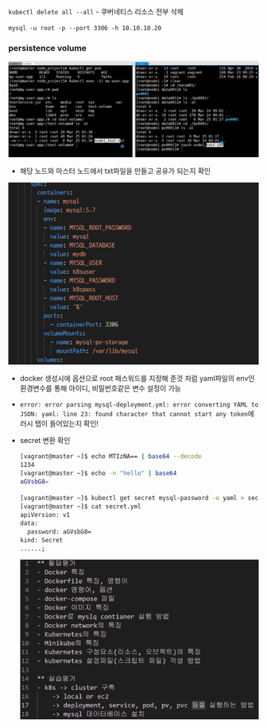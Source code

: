 `kubectl delete all --all` - 쿠버네티스 리소스 전부 삭제

`mysql -u root -p --port 3306 -h 10.10.10.20`

### persistence volume

![image-20210325103614523](img.assets/image-20210325103614523.png)

- 해당 노드와 마스터 노드에서 txt파일을 만들고 공유가 되는지 확인



![image-20210325115047372](img.assets/image-20210325115047372.png)

- docker 생성시에 옵션으로 root 패스워드를 지정해 준것 처럼 yaml파일의 env인 환경변수를 통해 아이디, 비밀번호같은 변수 설정이 가능

- `error: error parsing mysql-deployment.yml: error converting YAML to JSON: yaml: line 23: found character that cannot start any token`에러시 탭이 들어있는지 확인!

- secret 변환 확인

  ```bash
  [vagrant@master ~]$ echo MTIzNA== | base64 --decode
  1234
  [vagrant@master ~]$ echo -n "hello" | base64
  aGVsbG8=
  
  [vagrant@master ~]$ kubectl get secret mysql-password -o yaml > secret.yml
  [vagrant@master ~]$ cat secret.yml 
  apiVersion: v1
  data:
    password: aGVsbG8=
  kind: Secret
  ......;
  ```

  ![image-20210325153055223](img.assets/image-20210325153055223.png)